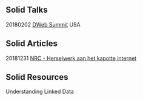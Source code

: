 ## Solid Talks
20180202 [DWeb Summit](https://solid.github.io/dweb-summit-2018/) USA

## Solid Articles
20181231 [NRC - Herselwerk aan het kapotte internet](https://www.nrc.nl/nieuws/2018/12/31/herstelwerk-aan-het-kapotte-internet-a3127480)

## Solid Resources
Understanding Linked Data
